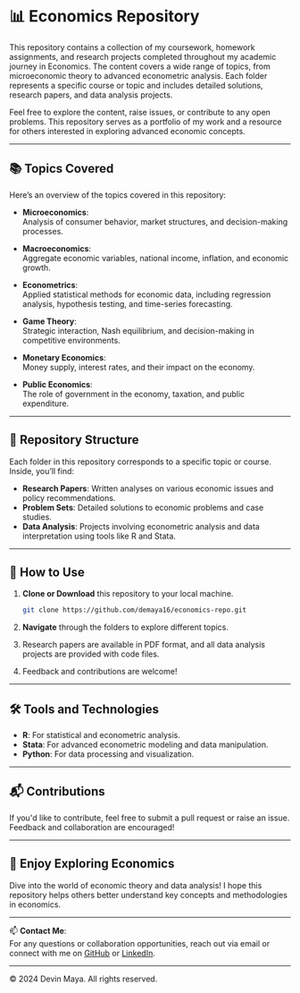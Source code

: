 # 📊 Economics Repository

This repository contains a collection of my coursework, homework assignments, and research projects completed throughout my academic journey in Economics. The content covers a wide range of topics, from microeconomic theory to advanced econometric analysis. Each folder represents a specific course or topic and includes detailed solutions, research papers, and data analysis projects.

Feel free to explore the content, raise issues, or contribute to any open problems. This repository serves as a portfolio of my work and a resource for others interested in exploring advanced economic concepts.

---

## 📚 Topics Covered

Here’s an overview of the topics covered in this repository:

- **Microeconomics**:  
  Analysis of consumer behavior, market structures, and decision-making processes.
  
- **Macroeconomics**:  
  Aggregate economic variables, national income, inflation, and economic growth.

- **Econometrics**:  
  Applied statistical methods for economic data, including regression analysis, hypothesis testing, and time-series forecasting.

- **Game Theory**:  
  Strategic interaction, Nash equilibrium, and decision-making in competitive environments.

- **Monetary Economics**:  
  Money supply, interest rates, and their impact on the economy.

- **Public Economics**:  
  The role of government in the economy, taxation, and public expenditure.

---

## 📂 Repository Structure

Each folder in this repository corresponds to a specific topic or course. Inside, you’ll find:

- **Research Papers**: Written analyses on various economic issues and policy recommendations.
- **Problem Sets**: Detailed solutions to economic problems and case studies.
- **Data Analysis**: Projects involving econometric analysis and data interpretation using tools like R and Stata.

---

## 🚀 How to Use

1. **Clone or Download** this repository to your local machine.
    ```bash
    git clone https://github.com/demaya16/economics-repo.git
    ```

2. **Navigate** through the folders to explore different topics.
3. Research papers are available in PDF format, and all data analysis projects are provided with code files.
4. Feedback and contributions are welcome!

---

## 🛠️ Tools and Technologies

- **R**: For statistical and econometric analysis.
- **Stata**: For advanced econometric modeling and data manipulation.
- **Python**: For data processing and visualization.

---

## 📬 Contributions

If you'd like to contribute, feel free to submit a pull request or raise an issue. Feedback and collaboration are encouraged!

---

## 📖 Enjoy Exploring Economics

Dive into the world of economic theory and data analysis! I hope this repository helps others better understand key concepts and methodologies in economics.

---

📫 **Contact Me**:  
For any questions or collaboration opportunities, reach out via email or connect with me on [GitHub](https://github.com/demaya16) or [LinkedIn](https://linkedin.com/in/devin-maya16).

---

© 2024 Devin Maya. All rights reserved.
